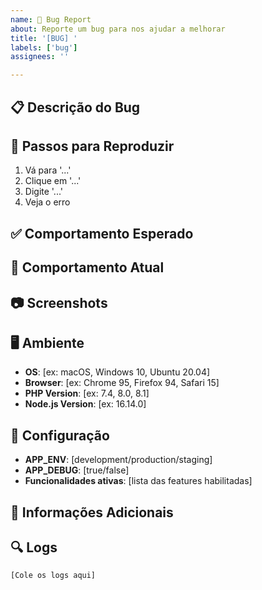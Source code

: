 ```yaml
---
name: 🐛 Bug Report
about: Reporte um bug para nos ajudar a melhorar
title: '[BUG] '
labels: ['bug']
assignees: ''

---
```


## 📋 Descrição do Bug
<!-- Descrição clara e concisa do que está acontecendo -->

## 🔄 Passos para Reproduzir
1. Vá para '...'
2. Clique em '...'
3. Digite '...'
4. Veja o erro

## ✅ Comportamento Esperado
<!-- Descrição clara do que você esperava que acontecesse -->

## 🚫 Comportamento Atual
<!-- Descrição do que realmente aconteceu -->

## 📷 Screenshots
<!-- Se aplicável, adicione screenshots para explicar o problema -->

## 🖥️ Ambiente
- **OS**: [ex: macOS, Windows 10, Ubuntu 20.04]
- **Browser**: [ex: Chrome 95, Firefox 94, Safari 15]
- **PHP Version**: [ex: 7.4, 8.0, 8.1]
- **Node.js Version**: [ex: 16.14.0]

## 📄 Configuração
<!-- Informações sobre config.local.php se relevante -->
- **APP_ENV**: [development/production/staging]
- **APP_DEBUG**: [true/false]
- **Funcionalidades ativas**: [lista das features habilitadas]

## 📝 Informações Adicionais
<!-- Qualquer outra informação relevante sobre o problema -->

## 🔍 Logs
<!-- Se houver logs de erro, cole aqui -->
```
[Cole os logs aqui]
```